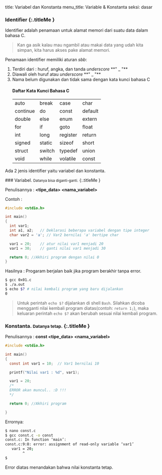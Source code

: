 title: Variabel dan Konstanta
menu_title: Variable & Konstanta
seksi: dasar

### <i class="fa fa-info-circle"></i> Identifier {:.titleMe }
Identifier adalah penamaan untuk alamat memori dari suatu data dalam bahasa C.

> Kan ga asik kalau mau ngambil atau makai data yang udah kita simpan, kita harus akses pake alamat memori.

Penamaan identifier memiliki aturan _sbb_:
<ol>
<li>Terdiri dari : huruf, angka, dan tanda <i>underscore</i> **&quot; _ &quot;**</li>
<li>Diawali oleh huruf atau <i>underscore</i> **&quot; _ &quot;**</li>
<li>Nama belum digunakan dan tidak sama dengan kata kunci bahasa C</li>

#### Daftar Kata Kunci Bahasa C

<table>
	<tr>
		<td>auto</td> <td>break</td>
		<td>case</td> <td>char</td>
	</tr>
	<tr>
		<td>continue</td> <td>do</td>
		<td>const</td> <td>default</td>
	</tr>
	<tr>
		<td>double</td> <td>else</td>
		<td>enum</td> <td>extern</td>
	</tr>
	<tr>
		<td>for</td> <td>if</td>
		<td>goto</td> <td>float</td>
	</tr>
	<tr>
		<td>int</td> <td>long</td>
		<td>register</td> <td>return</td>
	</tr>
	<tr>
		<td>signed</td> <td>static</td>
		<td>sizeof</td> <td>short</td>
	</tr>
	<tr>
		<td>struct</td> <td>switch</td>
		<td>typedef</td> <td>union</td>
	</tr>
	<tr>
		<td>void</td> <td>while</td>
		<td>volatile</td> <td>const</td>
	</tr>
</table>
</ol>

Ada 2 jenis identifier yaitu variabel dan konstanta.

###<i class="fa fa-file-code-o"></i> Variabel. <small>Datanya bisa diganti-ganti.</small> {:.titleMe }

Penulisannya : **&lt;tipe_data&gt; &lt;nama_variabel&gt;**

Contoh :

``` c
#include <stdio.h>

int main()
{
  int var1;
  int a1, a2; 	// Deklarasi beberapa variabel dengan tipe integer
  char var2 = 'a'; // Var2 bernilai 'a' bertipe char

  var1 = 20;	// atur nilai var1 menjadi 20
  var1 = 30;	// ganti nilai var1 menjadi 30

  return 0;	//Akhiri program dengan nilai 0
}
```

Hasilnya : Progaram berjalan baik jika program berakhir tanpa error.

```bash
$ gcc 0x01.c 
$ ./a.out 
$ echo $? # nilai kembali program yang baru dijalankan
0
```

> Untuk perintah `echo $?` dijalankan di shell `Bash`. Silahkan dicoba mengganti nilai kembali program diatas(contoh: `return 1;`), maka keluaran perintah `echo $?` akan berubah sesuai nilai kembali program.

### <i class="fa fa-file-code-o"></i> Konstanta. <small>Datanya tetap.</small> {:.titleMe }

Penulisannya : **const &lt;tipe_data&gt; &lt;nama_variabel&gt;**
``` c
#include <stdio.h>

int main()
{
  const int var1 = 10;	// Var1 bernilai 10

  printf("Nilai var1 : %d", var1);

  var1 = 20;	
  /*
  ERROR akan muncul.. :D !!!
  */

  return 0;	//Akhiri program

}
```

Errornya: 

``` bash
$ nano const.c
$ gcc const.c -o const
const.c: In function ‘main’:
const.c:9:8: error: assignment of read-only variable ‘var1’
   var1 = 20; 
        ^
$ 
```

Error diatas menandakan bahwa nilai konstanta tetap.
